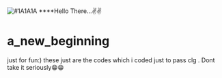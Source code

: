 ![#1A1A1A](https://img.shields.io/badge/Kevin-000000?style=for-the-badge&logo=Audi&logoColor=white) ****Hello There...✌✌
# a_new_beginning
just for fun:)
these just are the codes which i coded just to pass clg . Dont take it seriously😁😁
